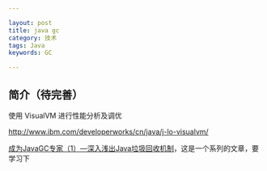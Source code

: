 ```yaml
---

layout: post
title: java gc
category: 技术
tags: Java
keywords: GC

---
```


## 简介（待完善）


使用 VisualVM 进行性能分析及调优

http://www.ibm.com/developerworks/cn/java/j-lo-visualvm/
 
[成为JavaGC专家（1）—深入浅出Java垃圾回收机制][]，这是一个系列的文章，要学习下

[成为JavaGC专家（1）—深入浅出Java垃圾回收机制]: http://www.importnew.com/1993.html